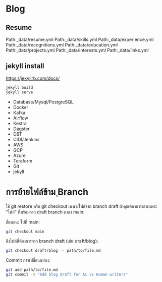 # Blog

## Resume
Path:_data/resume.yml
Path:_data/skills.yml
Path:_data/experience.yml
Path:_data/recognitions.yml
Path:_data/education.yml
Path:_data/projects.yml
Path:_data/interests.yml
Path:_data/links.yml

## jekyll install
https://jekyllrb.com/docs/
~~~bash
jekyll build
jekyll serve
~~~

- Database/Mysql/PostgreSQL
- Docker
- Kafka
- Airflow
- Kestra
- Dagster
- DBT
- CIDI/Jenkins
- AWS
- GCP
- Azure
- Teraform
- Git
- jekyll

# การย้ายไฟล์ข้าม ฺBranch
ใช้ git restore หรือ git checkout เฉพาะไฟล์จาก branch draft
ถ้าคุณต้องการเอาเฉพาะ “ไฟล์” ที่พร้อมจาก draft branch มาลง main:

ขั้นตอน:
ไปที่ main:
```bash
git checkout main
```

ดึงไฟล์ที่ต้องการจาก branch draft (เช่น draft/blog):
```bash
git checkout draft/blog -- path/to/file.md
```

Commit การเปลี่ยนแปลง:
```bash
git add path/to/file.md
git commit -m "Add blog draft for AI vs Human writers"
```